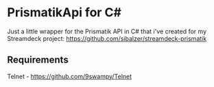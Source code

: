 # PrismatikApi for C#

Just a little wrapper for the Prismatik API in C# that i've created for my Streamdeck project: https://github.com/sibalzer/streamdeck-prismatik

## Requirements
Telnet - https://github.com/9swampy/Telnet
